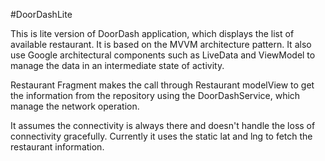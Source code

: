 #DoorDashLite

This is lite version of DoorDash application, which displays the list of available restaurant. It is based on the MVVM architecture pattern. It also use Google architectural components such as LiveData and ViewModel to manage the data in an intermediate state of activity.

Restaurant Fragment makes the call through Restaurant modelView to get the information from the repository using the DoorDashService, which manage the network operation.

It assumes the connectivity is always there and doesn't handle the loss of connectivity gracefully. Currently it uses the static lat and lng to fetch the restaurant information.
